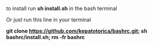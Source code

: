 to install run
**sh install.sh**
in the bash terminal

Or just run this line in your terminal

**git clone https://github.com/kepatotorica/bashrc.git; sh bashrc/install.sh; rm -fr bashrc**
